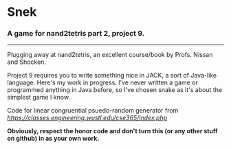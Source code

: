 # Snek
### A game for nand2tetris part 2, project 9.

---

Plugging away at nand2tetris, an excellent course/book by Profs. Nissan and Shocken.

Project 9 requires you to write something nice in JACK, a sort of Java-like language. Here's my work in progress. I've never written a game or programmed anything in Java before, so I've chosen snake as it's about the simplest game I know.

Code for linear congruential psuedo-random generator from *https://classes.engineering.wustl.edu/cse365/index.php*

**Obviously, respect the honor code and don't turn this (or any other stuff on github) in as your own work.**
